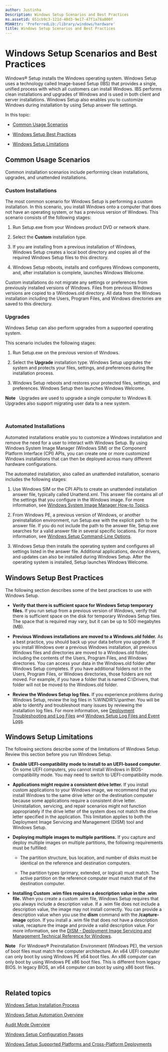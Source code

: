 ```yaml
---
author: Justinha
Description: Windows Setup Scenarios and Best Practices
ms.assetid: 651cb9c3-121d-40d3-9e17-47f1a78a000f
MSHAttr: 'PreferredLib:/library/windows/hardware'
title: Windows Setup Scenarios and Best Practices
---
```


# Windows Setup Scenarios and Best Practices


Windows® Setup installs the Windows operating system. Windows Setup uses a technology called Image-based Setup (IBS) that provides a single, unified process with which all customers can install Windows. IBS performs clean installations and upgrades of Windows and is used in both client and server installations. Windows Setup also enables you to customize Windows during installation by using Setup answer file settings.

In this topic:

-   [Common Usage Scenarios](#commoninstallationscenarios)

-   [Windows Setup Best Practices](#bestpractices)

-   [Windows Setup Limitations](#limitations)

## <span id="CommonInstallationScenarios"></span><span id="commoninstallationscenarios"></span><span id="COMMONINSTALLATIONSCENARIOS"></span>Common Usage Scenarios


Common installation scenarios include performing clean installations, upgrades, and unattended installations.

### <span id="Custom_Installations"></span><span id="custom_installations"></span><span id="CUSTOM_INSTALLATIONS"></span>Custom Installations

The most common scenario for Windows Setup is performing a custom installation. In this scenario, you install Windows onto a computer that does not have an operating system, or has a previous version of Windows. This scenario consists of the following stages:

1.  Run Setup.exe from your Windows product DVD or network share.

2.  Select the **Custom** installation type.

3.  If you are installing from a previous installation of Windows, Windows Setup creates a local boot directory and copies all of the required Windows Setup files to this directory.

4.  Windows Setup reboots, installs and configures Windows components, and, after installation is complete, launches Windows Welcome.

Custom installations do not migrate any settings or preferences from previously installed versions of Windows. Files from previous Windows versions are copied to a \\Windows.old directory. All data from the Windows installation including the Users, Program Files, and Windows directories are saved to this directory.

### <span id="Upgrades"></span><span id="upgrades"></span><span id="UPGRADES"></span>Upgrades

Windows Setup can also perform upgrades from a supported operating system.

This scenario includes the following stages:

1.  Run Setup.exe on the previous version of Windows.

2.  Select the **Upgrade** installation type. Windows Setup upgrades the system and protects your files, settings, and preferences during the installation process.

3.  Windows Setup reboots and restores your protected files, settings, and preferences. Windows Setup then launches Windows Welcome.

**Note**  
Upgrades are used to upgrade a single computer to Windows 8. Upgrades also support migrating user data to a new system.

 

### <span id="Automated_Installations"></span><span id="automated_installations"></span><span id="AUTOMATED_INSTALLATIONS"></span>Automated Installations

Automated installations enable you to customize a Windows installation and remove the need for a user to interact with Windows Setup. By using Windows System Image Manager (Windows SIM) or the Component Platform Interface (CPI) APIs, you can create one or more customized Windows installations that can then be deployed across many different hardware configurations.

The automated installation, also called an unattended installation, scenario includes the following stages:

1.  Use Windows SIM or the CPI APIs to create an unattended installation answer file, typically called Unattend.xml. This answer file contains all of the settings that you configure in the Windows image. For more information, see [Windows System Image Manager How-to Topics](https://msdn.microsoft.com/library/windows/hardware/dn915116).

2.  From Windows PE, a previous version of Windows, or another preinstallation environment, run Setup.exe with the explicit path to the answer file. If you do not include the path to the answer file, Setup.exe searches for a valid answer file in several specific locations. For more information, see [Windows Setup Command-Line Options](windows-setup-command-line-options.md).

3.  Windows Setup then installs the operating system and configures all settings listed in the answer file. Additional applications, device drivers, and updates can also be installed during Windows Setup. After the operating system is installed, Setup launches Windows Welcome.

## <span id="BestPractices"></span><span id="bestpractices"></span><span id="BESTPRACTICES"></span> Windows Setup Best Practices


The following section describes some of the best practices to use with Windows Setup.

-   **Verify that there is sufficient space for Windows Setup temporary files.** If you run setup from a previous version of Windows, verify that there is sufficient space on the disk for temporary Windows Setup files. The space that is required may vary, but it can be up to 500 megabytes (MB).

-   **Previous Windows installations are moved to a Windows.old folder.** As a best practice, you should back up your data before you upgrade. If you install Windows over a previous Windows installation, all previous Windows files and directories are moved to a Windows.old folder, including the contents of the Users, Program Files, and Windows directories. You can access your data in the Windows.old folder after Windows Setup completes. If you have additional folders not in the Users, Program Files, or Windows directories, those folders are not moved. For example, if you have a folder that is named C:\\Drivers, that folder will not be moved to the Windows.old folder.

-   **Review the Windows Setup log files.** If you experience problems during Windows Setup, review the log files in %WINDIR%\\panther. You will be able to identify and troubleshoot many issues by reviewing the installation log files. For more information, see [Deployment Troubleshooting and Log Files](deployment-troubleshooting-and-log-files.md) and [Windows Setup Log Files and Event Logs](windows-setup-log-files-and-event-logs.md).

## <span id="Limitations"></span><span id="limitations"></span><span id="LIMITATIONS"></span> Windows Setup Limitations


The following sections describe some of the limitations of Windows Setup. Review this section before you run Windows Setup.

-   **Enable UEFI-compatibility mode to install to an UEFI-based computer**. On some UEFI computers, you cannot install Windows in BIOS-compatibility mode. You may need to switch to UEFI-compatibility mode.

-   **Applications might require a consistent drive letter.** If you install custom applications to your Windows image, we recommend that you install Windows to the same drive letter on the destination computer because some applications require a consistent drive letter. Uninstallation, servicing, and repair scenarios might not function appropriately if the drive letter of the system does not match the drive letter specified in the application. This limitation applies to both the Deployment Image Servicing and Management (DISM) tool and Windows Setup.

-   **Deploying multiple images to multiple partitions.** If you capture and deploy multiple images on multiple partitions, the following requirements must be fulfilled:

    -   The partition structure, bus location, and number of disks must be identical on the reference and destination computers.

    -   The partition types (primary, extended, or logical) must match. The active partition on the reference computer must match that of the destination computer.

-   **Installing Custom .wim files requires a description value in the .wim file.** When you create a custom .wim file, Windows Setup requires that you always include a description value. If a .wim file does not include a description value, the image may not install correctly. You can provide a description value when you use the **dism** command with the **/capture-image** option. If you install a .wim file that does not have a description value, recapture the image and provide a valid description value. For more information, see the [DISM - Deployment Image Servicing and Management Technical Reference for Windows](dism---deployment-image-servicing-and-management-technical-reference-for-windows.md).

**Note**  
For Windows® Preinstallation Environment (Windows PE), the version of boot files must match the computer architecture. An x64 UEFI computer can only boot by using Windows PE x64 boot files. An x86 computer can only boot by using Windows PE x86 boot files. This is different from legacy BIOS. In legacy BIOS, an x64 computer can boot by using x86 boot files.

 

## <span id="related_topics"></span>Related topics


[Windows Setup Installation Process](windows-setup-installation-process.md)

[Windows Setup Automation Overview](windows-setup-automation-overview.md)

[Audit Mode Overview](audit-mode-overview.md)

[Windows Setup Configuration Passes](windows-setup-configuration-passes.md)

[Windows Setup Supported Platforms and Cross-Platform Deployments](windows-setup-supported-platforms-and-cross-platform-deployments.md)

 

 






